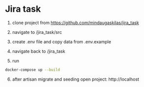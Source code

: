 # Jira task

1. clone project from https://github.com/mindaugaskilas/jira_task

2. navigate to /jira_task/src

3. create .env file and copy data from .env.example

4. navigate back to /jira_task

5. run

```bash
docker-compose up --build
```
6. after artisan migrate and seeding open project: http://localhost